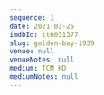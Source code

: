 ```yaml
---
sequence: 1
date: 2021-03-25
imdbId: tt0031377
slug: golden-boy-1939
venue: null
venueNotes: null
medium: TCM HD
mediumNotes: null
---
```


